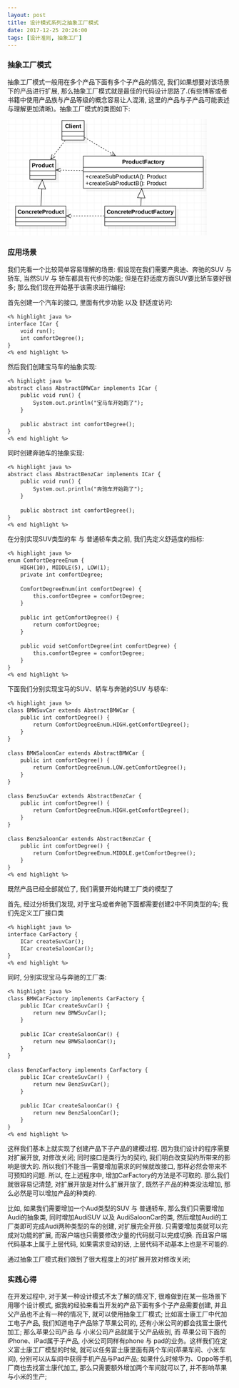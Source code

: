 ```yaml
---
layout: post
title: 设计模式系列之抽象工厂模式
date: 2017-12-25 20:26:00
tags: [设计准则, 抽象工厂]
---
```


### 抽象工厂模式

抽象工厂模式一般用在多个产品下面有多个子产品的情况, 我们如果想要对该场景下的产品进行扩展, 那么抽象工厂模式就是最佳的代码设计思路了.(有些博客或者书籍中使用产品族与产品等级的概念容易让人混淆, 这里的产品与子产品可能表述与理解更加清晰)。抽象工厂模式的类图如下:

![抽象工厂模式类图](/assets/images/2017-12-25-design-pattern-abstract-factory.png)

### 应用场景

我们先看一个比较简单容易理解的场景: 假设现在我们需要产奥迪、奔驰的SUV 与 轿车, 当然SUV 与 轿车都具有代步的功能; 但是在舒适度方面SUV要比轿车要好很多; 那么我们现在开始基于该需求进行编程:

首先创建一个汽车的接口, 里面有代步功能 以及 舒适度访问:

    <% highlight java %>
    interface ICar {
        void run();
        int comfortDegree();
    }
    <% end highlight %>

然后我们创建宝马车的抽象实现:

    <% highlight java %>
    abstract class AbstractBMWCar implements ICar {
        public void run() {
            System.out.println("宝马车开始跑了");
        }

        public abstract int comfortDegree();
    }
    <% end highlight %>

同时创建奔驰车的抽象实现:

    <% highlight java %>
    abstract class AbstractBenzCar implements ICar {
        public void run() {
            System.out.println("奔驰车开始跑了");
        }

        public abstract int comfortDegree();
    }
    <% end highlight %>

在分别实现SUV类型的车 与 普通轿车类之前, 我们先定义舒适度的指标:

    <% highlight java %>
    enum ComfortDegreeEnum {
        HIGH(10), MIDDLE(5), LOW(1);
        private int comfortDegree;

        ComfortDegreeEnum(int comfortDegree) {
            this.comfortDegree = comfortDegree;
        }

        public int getComfortDegree() {
            return comfortDegree;
        }

        public void setComfortDegree(int comfortDegree) {
            this.comfortDegree = comfortDegree;
        }
    }
    <% end highlight %>

下面我们分别实现宝马的SUV、轿车与奔驰的SUV 与轿车:

    <% highlight java %>
    class BMWSuvCar extends AbstractBMWCar {
        public int comfortDegree() {
            return ComfortDegreeEnum.HIGH.getComfortDegree();
        }
    }

    class BMWSaloonCar extends AbstractBMWCar {
        public int comfortDegree() {
            return ComfortDegreeEnum.LOW.getComfortDegree();
        }
    }

    class BenzSuvCar extends AbstractBenzCar {
        public int comfortDegree() {
            return ComfortDegreeEnum.HIGH.getComfortDegree();
        }
    }

    class BenzSaloonCar extends AbstractBenzCar {
        public int comfortDegree() {
            return ComfortDegreeEnum.MIDDLE.getComfortDegree();
        }
    }
    <% end highlight %>

既然产品已经全部就位了, 我们需要开始构建工厂类的模型了

首先, 经过分析我们发现, 对于宝马或者奔驰下面都需要创建2中不同类型的车; 我们先定义工厂接口类

    <% highlight java %>
    interface CarFactory {
        ICar createSuvCar();
        ICar createSaloonCar();
    }
    <% end highlight %>

同时, 分别实现宝马与奔驰的工厂类:

    <% highlight java %>
    class BMWCarFactory implements CarFactory {
        public ICar createSuvCar() {
            return new BMWSuvCar();
        }

        public ICar createSaloonCar() {
            return new BMWSaloonCar();
        }
    }

    class BenzCarFactory implements CarFactory {
        public ICar createSuvCar() {
            return new BenzSuvCar();
        }

        public ICar createSaloonCar() {
            return new BenzSaloonCar();
        }
    } 
    <% end highlight %>

这样我们基本上就实现了创建产品下子产品的建模过程. 因为我们设计的程序需要对扩展开放, 对修改关闭; 同时接口是类行为的契约, 我们明白改变契约所带来的影响是很大的. 所以我们不能当一需要增加需求的时候就改接口, 那样必然会带来不可预知的问题. 所以, 在上述程序中, 增加CarFactory的方法是不可取的. 那么我们就很容易记清楚, 对扩展开放是对什么扩展开放了, 既然子产品的种类没法增加, 那么必然是可以增加产品的种类的.

比如, 如果我们需要增加一个Aud类型的SUV 与 普通轿车, 那么我们只需要增加 Audi的抽象类, 同时增加AudiSUV 以及 AudiSaloonCar的类, 然后增加Audi的工厂类即可完成Audi两种类型的车的创建, 对扩展完全开放. 只需要增加类就可以完成对功能的扩展, 而客户端也只需要修改少量的代码就可以完成切换. 而且客户端代码基本上属于上层代码, 如果需求变动的话, 上层代码不动基本上也是不可能的.

通过抽象工厂模式我们做到了很大程度上的对扩展开放对修改关闭;

### 实践心得

在开发过程中, 对于某一种设计模式不太了解的情况下, 很难做到在某一些场景下用哪个设计模式, 据我的经验来看当开发的产品下面有多个子产品需要创建, 并且父产品也不止有一种的情况下, 就可以使用抽象工厂模式; 比如富士康工厂中代加工电子产品, 我们知道电子产品除了苹果公司的, 还有小米公司的都会找富士康代加工; 那么苹果公司产品 与 小米公司产品就属于父产品级别, 而 苹果公司下面的iPhone、iPad属于子产品, 小米公司同样有phone 与 pad的业务。这样我们在定义富士康工厂模型的时候, 就可以任务富士康里面有两个车间(苹果车间、小米车间), 分别可以从车间中获得手机产品与Pad产品; 如果什么时候华为、Oppo等手机厂商也去找富士康代加工, 那么只需要额外增加两个车间就可以了, 并不影响苹果与小米的生产;

